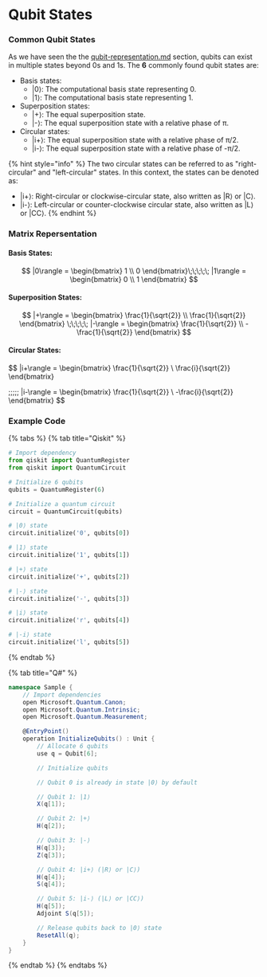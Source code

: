 # Qubit States

### Common Qubit States

As we have seen the the [qubit-representation.md](qubit-representation.md "mention") section, qubits can exist in multiple states beyond 0s and 1s. The **6** commonly found qubit states are:

* Basis states:&#x20;
  * |0⟩: The computational basis state representing 0.
  * |1⟩: The computational basis state representing 1.
* Superposition states:
  * |+⟩: The equal superposition state.
  * \|-⟩: The equal superposition state with a relative phase of π.
* Circular states:
  * |i+⟩: The equal superposition state with a relative phase of π/2.&#x20;
  * |i-⟩: The equal superposition state with a relative phase of -π/2.

{% hint style="info" %}
The two circular states can be referred to as  "right-circular" and "left-circular" states. In this context, the states can be denoted as:

* |i+⟩: Right-circular or clockwise-circular state, also written as |R⟩ or |C⟩.
* |i-⟩: Left-circular or counter-clockwise circular state, also written as |L⟩ or |CC⟩.
{% endhint %}

### Matrix Repersentation

#### Basis States:

$$
|0\rangle = \begin{bmatrix}
1 \\
0
\end{bmatrix}\;\;\;\;\; |1\rangle = \begin{bmatrix}
0 \\
1
\end{bmatrix}
$$

#### Superposition States:

$$
|+\rangle = \begin{bmatrix}
\frac{1}{\sqrt{2}} \\
\frac{1}{\sqrt{2}}
\end{bmatrix}
\;\;\;\;\; 
|-\rangle = \begin{bmatrix}
\frac{1}{\sqrt{2}} \\
-\frac{1}{\sqrt{2}}
\end{bmatrix}
$$

#### Circular States:

$$
|i+\rangle = \begin{bmatrix}
\frac{1}{\sqrt{2}} \\
\frac{i}{\sqrt{2}}
\end{bmatrix}

\;\;\;\;\; 
|i-\rangle = \begin{bmatrix}
\frac{1}{\sqrt{2}} \\
-\frac{i}{\sqrt{2}}
\end{bmatrix}
$$

### Example Code

{% tabs %}
{% tab title="Qiskit" %}
```python
# Import dependency
from qiskit import QuantumRegister
from qiskit import QuantumCircuit

# Initialize 6 qubits
qubits = QuantumRegister(6)

# Initialize a quantum circuit
circuit = QuantumCircuit(qubits)

# |0⟩ state
circuit.initialize('0', qubits[0])

# |1⟩ state
circuit.initialize('1', qubits[1])

# |+⟩ state
circuit.initialize('+', qubits[2])

# |-⟩ state
circuit.initialize('-', qubits[3])

# |i⟩ state
circuit.initialize('r', qubits[4])

# |-i⟩ state
circuit.initialize('l', qubits[5])
```
{% endtab %}

{% tab title="Q#" %}
```csharp
namespace Sample {
    // Import dependencies
    open Microsoft.Quantum.Canon;
    open Microsoft.Quantum.Intrinsic;
    open Microsoft.Quantum.Measurement;

    @EntryPoint()
    operation InitializeQubits() : Unit {
        // Allocate 6 qubits
        use q = Qubit[6];

        // Initialize qubits

        // Qubit 0 is already in state |0⟩ by default

        // Qubit 1: |1⟩
        X(q[1]);

        // Qubit 2: |+⟩
        H(q[2]);

        // Qubit 3: |-⟩
        H(q[3]);
        Z(q[3]);

        // Qubit 4: |i+⟩ (|R⟩ or |C⟩)
        H(q[4]);
        S(q[4]);

        // Qubit 5: |i-⟩ (|L⟩ or |CC⟩)
        H(q[5]);
        Adjoint S(q[5]);

        // Release qubits back to |0⟩ state
        ResetAll(q);
    }
}
```
{% endtab %}
{% endtabs %}
